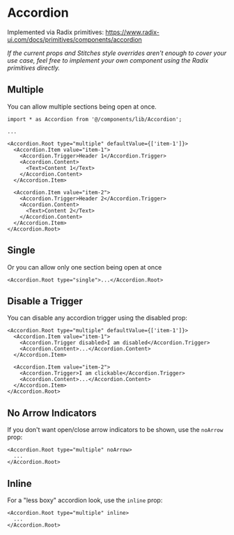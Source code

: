 # Accordion

Implemented via Radix primitives: https://www.radix-ui.com/docs/primitives/components/accordion

_If the current props and Stitches style overrides aren't enough to cover your use case, feel free to implement your own component using the Radix primitives directly._

## Multiple

You can allow multiple sections being open at once.

```tsx
import * as Accordion from '@/components/lib/Accordion';

...

<Accordion.Root type="multiple" defaultValue={['item-1']}>
  <Accordion.Item value="item-1">
    <Accordion.Trigger>Header 1</Accordion.Trigger>
    <Accordion.Content>
      <Text>Content 1</Text>
    </Accordion.Content>
  </Accordion.Item>

  <Accordion.Item value="item-2">
    <Accordion.Trigger>Header 2</Accordion.Trigger>
    <Accordion.Content>
      <Text>Content 2</Text>
    </Accordion.Content>
  </Accordion.Item>
</Accordion.Root>
```

## Single

Or you can allow only one section being open at once

```tsx
<Accordion.Root type="single">...</Accordion.Root>
```

## Disable a Trigger

You can disable any accordion trigger using the disabled prop:

```tsx
<Accordion.Root type="multiple" defaultValue={['item-1']}>
  <Accordion.Item value="item-1">
    <Accordion.Trigger disabled>I am disabled</Accordion.Trigger>
    <Accordion.Content>...</Accordion.Content>
  </Accordion.Item>

  <Accordion.Item value="item-2">
    <Accordion.Trigger>I am clickable</Accordion.Trigger>
    <Accordion.Content>...</Accordion.Content>
  </Accordion.Item>
</Accordion.Root>
```

## No Arrow Indicators

If you don't want open/close arrow indicators to be shown, use the `noArrow` prop:

```tsx
<Accordion.Root type="multiple" noArrow>
  ...
</Accordion.Root>
```

## Inline

For a "less boxy" accordion look, use the `inline` prop:

```tsx
<Accordion.Root type="multiple" inline>
  ...
</Accordion.Root>
```
